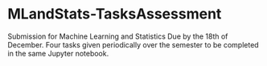 # MLandStats-TasksAssessment
Submission for Machine Learning and Statistics Due by the 18th of December. Four tasks given periodically over the semester to be completed in the same Jupyter notebook.
